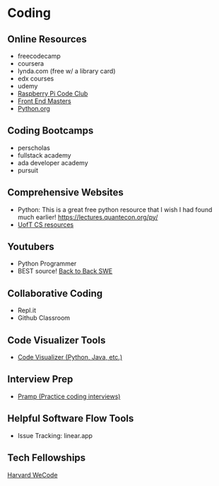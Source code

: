# Coding

## Online Resources

- freecodecamp
- coursera
- lynda.com (free w/ a library card)
- edx courses
- udemy 
- [Raspberry Pi Code Club](https://projects.raspberrypi.org/en/codeclub)
- [Front End Masters](https://frontendmasters.com/)
- [Python.org](https://www.python.org/)

## Coding Bootcamps

- perscholas
- fullstack academy
- ada developer academy
- pursuit

## Comprehensive Websites
- Python: This is a great free python resource that I wish I had found much earlier! https://lectures.quantecon.org/py/ 
- [UofT CS resources](https://www.cs.toronto.edu/~arnold/)

## Youtubers
- Python Programmer 
- BEST source! [Back to Back SWE](https://www.youtube.com/channel/UCmJz2DV1a3yfgrR7GqRtUUA)

## Collaborative Coding
- Repl.it
- Github Classroom

## Code Visualizer Tools

- [Code Visualizer (Python, Java, etc.)](http://pythontutor.com/)

## Interview Prep
- [Pramp (Practice coding interviews)](https://www.pramp.com/#/)


## Helpful Software Flow Tools
- Issue Tracking:  linear.app

## Tech Fellowships
[Harvard WeCode](https://www.harvardwecode.com/)
